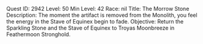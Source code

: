 Quest ID: 2942
Level: 50
Min Level: 42
Race: nil
Title: The Morrow Stone
Description: The moment the artifact is removed from the Monolith, you feel the energy in the Stave of Equinex begin to fade.
Objective: Return the Sparkling Stone and the Stave of Equinex to Troyas Moonbreeze in Feathermoon Stronghold. 
